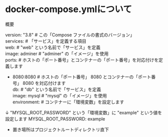# docker-compose.ymlについて
概要
  
version: "3.8"  # この「Compose ファイルの書式のバージョン」  
services:       # 「サービス」を定義する項目  
web:            # "web" という名前で「サービス」を定義  
image: adminer  # "adminer" の「イメージ」を使用  
ports: # ホストの「ポート番号」とコンテナーの「ポート番号」を対応付けを定義します
- 8080:8080     # ホストの「ポート番号」 8080 とコンテナーの「ポート番号」 8080 を対応付けます  
db: # "db" という名前で「サービス」を定義  
image: mysql # "mysql" の「イメージ」を使用  
environment: # コンテナーに「環境変数」を設定します  

↓ "MYSQL_ROOT_PASSWORD" という「環境変数」に "example" という値を設定します MYSQL_ROOT_PASSWORD: example


- 置き場所はプロジェクトルートディレクトリ直下
